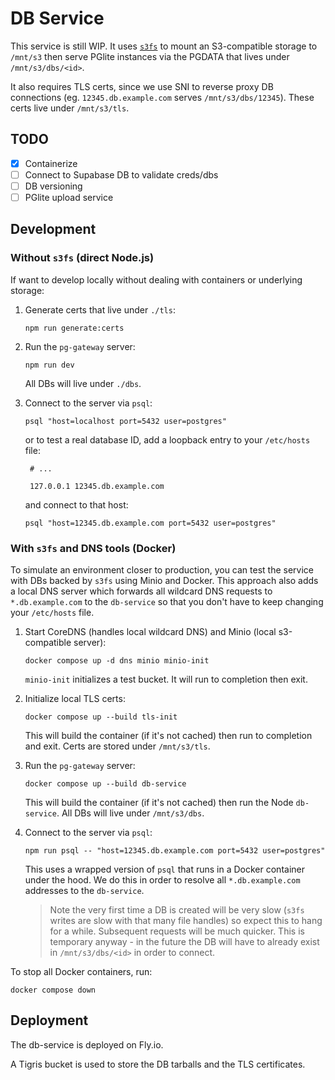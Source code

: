 # DB Service

This service is still WIP. It uses [`s3fs`](https://github.com/s3fs-fuse/s3fs-fuse) to mount an S3-compatible storage to `/mnt/s3` then serve PGlite instances via the PGDATA that lives under `/mnt/s3/dbs/<id>`.

It also requires TLS certs, since we use SNI to reverse proxy DB connections (eg. `12345.db.example.com` serves `/mnt/s3/dbs/12345`). These certs live under `/mnt/s3/tls`.

## TODO

- [x] Containerize
- [ ] Connect to Supabase DB to validate creds/dbs
- [ ] DB versioning
- [ ] PGlite upload service

## Development

### Without `s3fs` (direct Node.js)

If want to develop locally without dealing with containers or underlying storage:

1. Generate certs that live under `./tls`:
   ```shell
   npm run generate:certs
   ```
1. Run the `pg-gateway` server:
   ```shell
   npm run dev
   ```
   All DBs will live under `./dbs`.
1. Connect to the server via `psql`:

   ```shell
   psql "host=localhost port=5432 user=postgres"
   ```

   or to test a real database ID, add a loopback entry to your `/etc/hosts` file:

   ```
    # ...

    127.0.0.1 12345.db.example.com
   ```

   and connect to that host:

   ```shell
   psql "host=12345.db.example.com port=5432 user=postgres"
   ```

### With `s3fs` and DNS tools (Docker)

To simulate an environment closer to production, you can test the service with DBs backed by `s3fs` using Minio and Docker. This approach also adds a local DNS server which forwards all wildcard DNS requests to `*.db.example.com` to the `db-service` so that you don't have to keep changing your `/etc/hosts` file.

1. Start CoreDNS (handles local wildcard DNS) and Minio (local s3-compatible server):
   ```shell
   docker compose up -d dns minio minio-init
   ```
   `minio-init` initializes a test bucket. It will run to completion then exit.
1. Initialize local TLS certs:

   ```shell
   docker compose up --build tls-init
   ```

   This will build the container (if it's not cached) then run to completion and exit. Certs are stored under `/mnt/s3/tls`.

1. Run the `pg-gateway` server:
   ```shell
   docker compose up --build db-service
   ```
   This will build the container (if it's not cached) then run the Node `db-service`. All DBs will live under `/mnt/s3/dbs`.
1. Connect to the server via `psql`:

   ```shell
   npm run psql -- "host=12345.db.example.com port=5432 user=postgres"
   ```

   This uses a wrapped version of `psql` that runs in a Docker container under the hood. We do this in order to resolve all `*.db.example.com` addresses to the `db-service`.

   > Note the very first time a DB is created will be very slow (`s3fs` writes are slow with that many file handles) so expect this to hang for a while. Subsequent requests will be much quicker. This is temporary anyway - in the future the DB will have to already exist in `/mnt/s3/dbs/<id>` in order to connect.

To stop all Docker containers, run:

```shell
docker compose down
```

## Deployment

The db-service is deployed on Fly.io.

A Tigris bucket is used to store the DB tarballs and the TLS certificates.